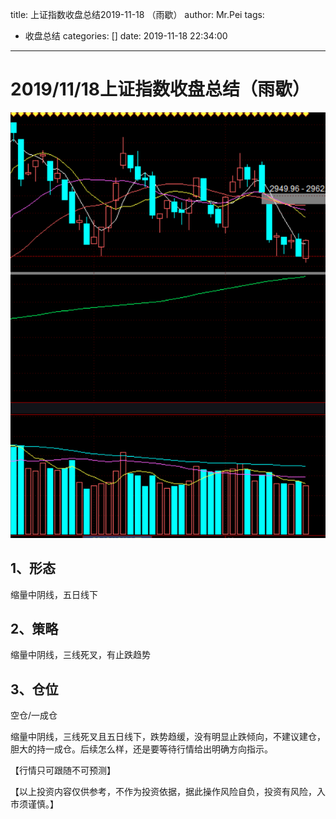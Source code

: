 title: 上证指数收盘总结2019-11-18 （雨歇）
author: Mr.Pei
tags:

  - 收盘总结
categories: []
date: 2019-11-18  22:34:00
---
# 2019/11/18上证指数收盘总结（雨歇）

![](https://github.com/Soros1990/markDownImages/blob/master/20191118222800.png?raw=true)

## 1、形态

缩量中阴线，五日线下

## 2、策略

缩量中阴线，三线死叉，有止跌趋势

## 3、仓位
空仓/一成仓

缩量中阴线，三线死叉且五日线下，跌势趋缓，没有明显止跌倾向，不建议建仓，胆大的持一成仓。后续怎么样，还是要等待行情给出明确方向指示。

【行情只可跟随不可预测】

【以上投资内容仅供参考，不作为投资依据，据此操作风险自负，投资有风险，入市须谨慎。】